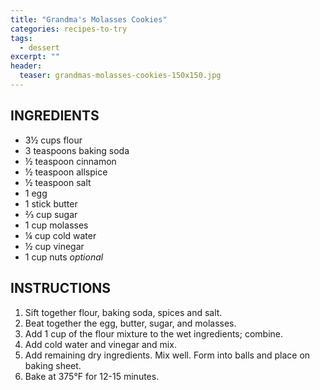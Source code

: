```yaml
---
title: "Grandma's Molasses Cookies"
categories: recipes-to-try
tags: 
  - dessert
excerpt: ""
header:
  teaser: grandmas-molasses-cookies-150x150.jpg
---
```


## INGREDIENTS
* 3½ cups flour
* 3 teaspoons baking soda
* ½ teaspoon cinnamon
* ½ teaspoon allspice
* ½ teaspoon salt
* 1 egg
* 1 stick butter
* ⅔ cup sugar
* 1 cup molasses
* ¼ cup cold water
* ½ cup vinegar
* 1 cup nuts *optional*

## INSTRUCTIONS
1. Sift together flour, baking soda, spices and salt.
2. Beat together the egg, butter, sugar, and molasses.
3. Add 1 cup of the flour mixture to the wet ingredients; combine.
4. Add cold water and vinegar and mix.
5. Add remaining dry ingredients. Mix well. Form into balls and place on baking sheet.
6. Bake at 375°F for 12-15 minutes.